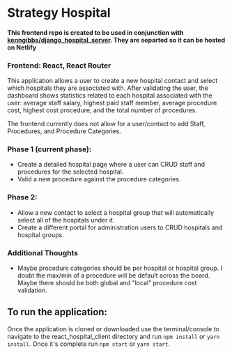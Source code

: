 # Strategy Hospital
#### This frontend repo is created to be used in conjunction with [kenngibbs/django_hospital_server](https://github.com/kenngibbs/django_hospital_server/ "kenngibbs/django_hospital_server"). They are separted so it can be hosted on Netlify

### Frontend: React, React Router

This application allows a user to create a new hospital contact and select which hospitals they are associated with. After validating the user, the dashboard shows statistics related to each hospital associated with the user: average staff salary, highest paid staff member, average procedure cost, highest cost procedure, and the total number of procedures.

The frontend currently does not allow for a user/contact to add Staff, Procedures, and Procedure Categories.

### Phase 1 (current phase):
- Create a detailed hospital page where a user can CRUD staff and procedures for the selected hospital.
- Valid a new procedure against the procedure categories.

### Phase 2:
- Allow a new contact to select a hospital group that will automatically select all of the hospitals under it.
- Create a different portal for administration users to CRUD hospitals and hospital groups.

### Additional Thoughts
- Maybe procedure categories should be per hospital or hospital group. I doubt the max/min of a procedure will be default across the board. Maybe there should be both global and "local" procedure cost validation.

## To run the application:
Once the application is cloned or downloaded use the terminal/console to navigate to the react_hospital_client directory and run ```npm install``` or ```yarn install```. Once it's complete run ```npm start``` or ```yarn start```.
